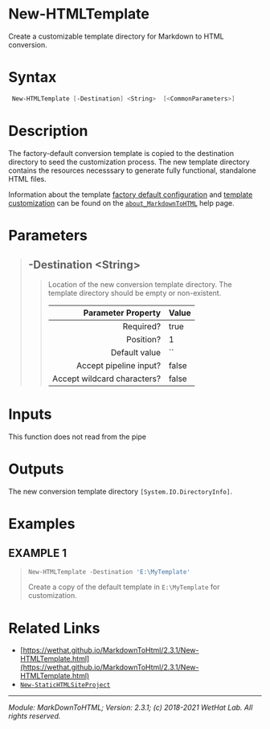 ﻿# New-HTMLTemplate

Create a customizable template directory for Markdown to HTML conversion.

# Syntax
```PowerShell
 New-HTMLTemplate [-Destination] <String>  [<CommonParameters>] 
```


# Description


The factory-default conversion template is copied to the destination directory
to seed the customization process. The new template directory contains the
resources necesssary to generate fully functional, standalone HTML files.

Information about the template
[factory default configuration](about_MarkdownToHTML.md#default-conversion-templates)
and [template customization](about_MarkdownToHTML.md#conversion-templates-customization)
can be found on the [`about_MarkdownToHTML`](about_MarkdownToHTML.md) help page.





# Parameters

<blockquote>



## -Destination \<String\>

<blockquote>

Location of the new conversion template directory. The template directory
should be empty or non-existent.

Parameter Property         | Value
--------------------------:|:----------
Required?                  | true
Position?                  | 1
Default value              | ``
Accept pipeline input?     | false
Accept wildcard characters?| false

</blockquote>


</blockquote>


# Inputs
This function does not read from the pipe


# Outputs
The new conversion template directory `[System.IO.DirectoryInfo]`.

# Examples

## EXAMPLE 1

<blockquote>

```PowerShell
New-HTMLTemplate -Destination 'E:\MyTemplate'
```


Create a copy of the default template in `E:\MyTemplate` for customization.













</blockquote>


# Related Links

* [https://wethat.github.io/MarkdownToHtml/2.3.1/New-HTMLTemplate.html](https://wethat.github.io/MarkdownToHtml/2.3.1/New-HTMLTemplate.html) 
* [`New-StaticHTMLSiteProject`](New-StaticHTMLSiteProject.md)

---

<cite>Module: MarkDownToHTML; Version: 2.3.1; (c) 2018-2021 WetHat Lab. All rights reserved.</cite>
